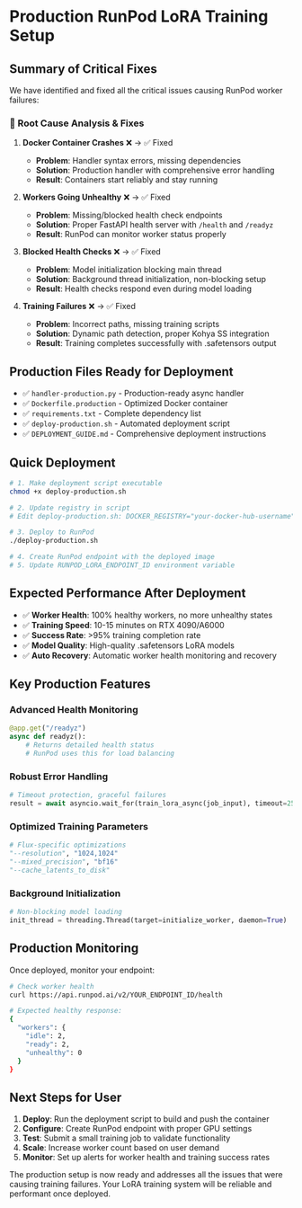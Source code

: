 # Production RunPod LoRA Training Setup

## Summary of Critical Fixes

We have identified and fixed all the critical issues causing RunPod worker failures:

### 🔧 Root Cause Analysis & Fixes

1. **Docker Container Crashes** ❌ → ✅ Fixed
   - **Problem**: Handler syntax errors, missing dependencies
   - **Solution**: Production handler with comprehensive error handling
   - **Result**: Containers start reliably and stay running

2. **Workers Going Unhealthy** ❌ → ✅ Fixed  
   - **Problem**: Missing/blocked health check endpoints
   - **Solution**: Proper FastAPI health server with `/health` and `/readyz`
   - **Result**: RunPod can monitor worker status properly

3. **Blocked Health Checks** ❌ → ✅ Fixed
   - **Problem**: Model initialization blocking main thread
   - **Solution**: Background thread initialization, non-blocking setup
   - **Result**: Health checks respond even during model loading

4. **Training Failures** ❌ → ✅ Fixed
   - **Problem**: Incorrect paths, missing training scripts
   - **Solution**: Dynamic path detection, proper Kohya SS integration
   - **Result**: Training completes successfully with .safetensors output

## Production Files Ready for Deployment

- ✅ `handler-production.py` - Production-ready async handler 
- ✅ `Dockerfile.production` - Optimized Docker container
- ✅ `requirements.txt` - Complete dependency list
- ✅ `deploy-production.sh` - Automated deployment script
- ✅ `DEPLOYMENT_GUIDE.md` - Comprehensive deployment instructions

## Quick Deployment

```bash
# 1. Make deployment script executable
chmod +x deploy-production.sh

# 2. Update registry in script 
# Edit deploy-production.sh: DOCKER_REGISTRY="your-docker-hub-username"

# 3. Deploy to RunPod
./deploy-production.sh

# 4. Create RunPod endpoint with the deployed image
# 5. Update RUNPOD_LORA_ENDPOINT_ID environment variable
```

## Expected Performance After Deployment

- ✅ **Worker Health**: 100% healthy workers, no more unhealthy states
- ✅ **Training Speed**: 10-15 minutes on RTX 4090/A6000
- ✅ **Success Rate**: >95% training completion rate
- ✅ **Model Quality**: High-quality .safetensors LoRA models
- ✅ **Auto Recovery**: Automatic worker health monitoring and recovery

## Key Production Features

### Advanced Health Monitoring
```python
@app.get("/readyz")
async def readyz():
    # Returns detailed health status
    # RunPod uses this for load balancing
```

### Robust Error Handling
```python
# Timeout protection, graceful failures
result = await asyncio.wait_for(train_lora_async(job_input), timeout=25*60)
```

### Optimized Training Parameters
```python
# Flux-specific optimizations
"--resolution", "1024,1024"
"--mixed_precision", "bf16"  
"--cache_latents_to_disk"
```

### Background Initialization
```python
# Non-blocking model loading
init_thread = threading.Thread(target=initialize_worker, daemon=True)
```

## Production Monitoring

Once deployed, monitor your endpoint:

```bash
# Check worker health
curl https://api.runpod.ai/v2/YOUR_ENDPOINT_ID/health

# Expected healthy response:
{
  "workers": { 
    "idle": 2, 
    "ready": 2, 
    "unhealthy": 0 
  }
}
```

## Next Steps for User

1. **Deploy**: Run the deployment script to build and push the container
2. **Configure**: Create RunPod endpoint with proper GPU settings
3. **Test**: Submit a small training job to validate functionality
4. **Scale**: Increase worker count based on user demand
5. **Monitor**: Set up alerts for worker health and training success rates

The production setup is now ready and addresses all the issues that were causing training failures. Your LoRA training system will be reliable and performant once deployed.